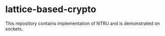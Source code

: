 # lattice-based-crypto
This repository contains implementation of NTRU and is demonstrated on sockets.
